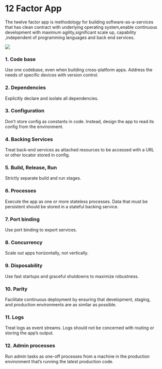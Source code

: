# 12 Factor App
The twelve factor app is methodology for building software-as-a-services that has clean contract with underlying operating system,enable continuous development with maximum agility,significant scale up, capability ,independent of programming languages and back end services.

![](https://qph.fs.quoracdn.net/main-qimg-6db143e6f087d6537fffcb6e7adeddcc)


### 1. Code base
Use one codebase, even when building cross-platform apps. Address the needs of specific devices with version control.

### 2. Dependencies
Explicitly declare and isolate all dependencies. 

### 3. Configuration
Don’t store config as constants in code. Instead, design the app to read its config from the environment.

### 4. Backing Services
Treat back-end services as attached resources to be accessed with a URL or other locator stored in config.

### 5. Build, Release, Run
Strictly separate build and run stages.

### 6. Processes
Execute the app as one or more stateless processes. Data that must be persistent should be stored in a stateful backing service.

### 7. Port binding
Use port binding to export services.

### 8. Concurrency
Scale out apps horizontally, not vertically. 

### 9. Disposability
Use fast startups and graceful shutdowns to maximize robustness.

### 10. Parity
Facilitate continuous deployment by ensuring that development, staging, and production environments are as similar as possible.

### 11. Logs
Treat logs as event streams. Logs should not be concerned with routing or storing the app’s output.

### 12. Admin processes
Run admin tasks as one-off processes from a machine in the production environment that’s running the latest production code.


